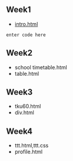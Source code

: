 ## Week1
   * [intro.html](http://127.0.0.1:1167/w01/intro.html)
 

    enter code here

## Week2
* school timetable.html
* table.html
## Week3
   * tku60.html
   * div.html
## Week4
   * ttt.html,ttt.css
   * profile.html
<!--stackedit_data:
eyJoaXN0b3J5IjpbLTI3NTE5OTE5MCwtMTQ1OTg3MzMzNSwxNj
UwMzA4MTgxXX0=
-->